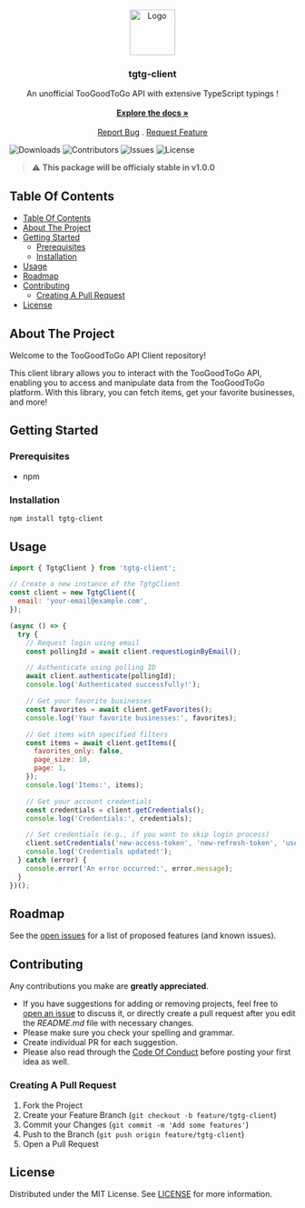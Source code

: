 <br/>
<p align="center">
  <a href="https://github.com/bengeois/tgtg-client">
    <img src="https://upload.wikimedia.org/wikipedia/commons/thumb/6/6f/Too_Good_To_Go_Logo.svg/1200px-Too_Good_To_Go_Logo.svg.png" alt="Logo" width="80" height="80">
  </a>

  <h3 align="center">tgtg-client</h3>

  <p align="center">
    An unofficial TooGoodToGo API with extensive TypeScript typings !
    <br/>
    <br/>
    <a href="https://github.com/bengeois/tgtg-client"><strong>Explore the docs »</strong></a>
    <br/>
    <br/>
    <a href="https://github.com/bengeois/tgtg-client/issues">Report Bug</a>
    .
    <a href="https://github.com/bengeois/tgtg-client/issues">Request Feature</a>
  </p>
</p>

![Downloads](https://img.shields.io/github/downloads/bengeois/tgtg-client/total) ![Contributors](https://img.shields.io/github/contributors/bengeois/tgtg-client?color=dark-green) ![Issues](https://img.shields.io/github/issues/bengeois/tgtg-client) ![License](https://img.shields.io/github/license/bengeois/tgtg-client)

> :warning: **This package will be officialy stable in v1.0.0**

## Table Of Contents

- [Table Of Contents](#table-of-contents)
- [About The Project](#about-the-project)
- [Getting Started](#getting-started)
  - [Prerequisites](#prerequisites)
  - [Installation](#installation)
- [Usage](#usage)
- [Roadmap](#roadmap)
- [Contributing](#contributing)
  - [Creating A Pull Request](#creating-a-pull-request)
- [License](#license)

## About The Project

Welcome to the TooGoodToGo API Client repository!

This client library allows you to interact with the TooGoodToGo API, enabling you to access and manipulate data from the TooGoodToGo platform. With this library, you can fetch items, get your favorite businesses, and more!

## Getting Started

### Prerequisites

- npm

### Installation

```sh
npm install tgtg-client
```

## Usage

```js
import { TgtgClient } from 'tgtg-client';

// Create a new instance of the TgtgClient
const client = new TgtgClient({
  email: 'your-email@example.com',
});

(async () => {
  try {
    // Request login using email
    const pollingId = await client.requestLoginByEmail();

    // Authenticate using polling ID
    await client.authenticate(pollingId);
    console.log('Authenticated successfully!');

    // Get your favorite businesses
    const favorites = await client.getFavorites();
    console.log('Your favorite businesses:', favorites);

    // Get items with specified filters
    const items = await client.getItems({
      favorites_only: false,
      page_size: 10,
      page: 1,
    });
    console.log('Items:', items);

    // Get your account credentials
    const credentials = client.getCredentials();
    console.log('Credentials:', credentials);

    // Set credentials (e.g., if you want to skip login process)
    client.setCredentials('new-access-token', 'new-refresh-token', 'user-id', 3600);
    console.log('Credentials updated!');
  } catch (error) {
    console.error('An error occurred:', error.message);
  }
})();
```

## Roadmap

See the [open issues](https://github.com/bengeois/tgtg-client/issues) for a list of proposed features (and known issues).

## Contributing

Any contributions you make are **greatly appreciated**.

- If you have suggestions for adding or removing projects, feel free to [open an issue](https://github.com/bengeois/tgtg-client/issues/new) to discuss it, or directly create a pull request after you edit the _README.md_ file with necessary changes.
- Please make sure you check your spelling and grammar.
- Create individual PR for each suggestion.
- Please also read through the [Code Of Conduct](https://github.com/bengeois/tgtg-client/blob/main/CODE_OF_CONDUCT.md) before posting your first idea as well.

### Creating A Pull Request

1. Fork the Project
2. Create your Feature Branch (`git checkout -b feature/tgtg-client`)
3. Commit your Changes (`git commit -m 'Add some features'`)
4. Push to the Branch (`git push origin feature/tgtg-client`)
5. Open a Pull Request

## License

Distributed under the MIT License. See [LICENSE](https://github.com/bengeois/tgtg-client/blob/main/LICENSE.md) for more information.
